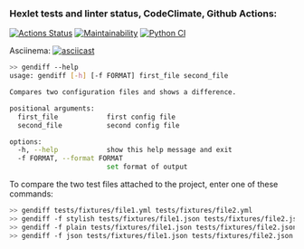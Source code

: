### Hexlet tests and linter status, CodeClimate, Github Actions:
[![Actions Status](https://github.com/ESKolpakov/python-project-50/actions/workflows/hexlet-check.yml/badge.svg)](https://github.com/ESKolpakov/python-project-50/actions)
[![Maintainability](https://api.codeclimate.com/v1/badges/ba974e28575e2280e628/maintainability)](https://codeclimate.com/github/ESKolpakov/python-project-50/maintainability)
[![Python CI](https://github.com/ESKolpakov/python-project-50/actions/workflows/pyci.yml/badge.svg)](https://github.com/ESKolpakov/python-project-50/actions/workflows/pyci.yml)

Asciinema:
[![asciicast](https://asciinema.org/a/ZPbygaTaHtcHVCIjTAwEDWfyu.svg)](https://asciinema.org/a/ZPbygaTaHtcHVCIjTAwEDWfyu)


```bash
>> gendiff --help
usage: gendiff [-h] [-f FORMAT] first_file second_file

Compares two configuration files and shows a difference.

positional arguments:
  first_file            first config file
  second_file           second config file

options:
  -h, --help            show this help message and exit
  -f FORMAT, --format FORMAT
                        set format of output
```
To compare the two test files attached to the project, enter one of these commands:
```bash
>> gendiff tests/fixtures/file1.yml tests/fixtures/file2.yml
>> gendiff -f stylish tests/fixtures/file1.json tests/fixtures/file2.json
>> gendiff -f plain tests/fixtures/file1.json tests/fixtures/file2.json
>> gendiff -f json tests/fixtures/file1.json tests/fixtures/file2.json
```
